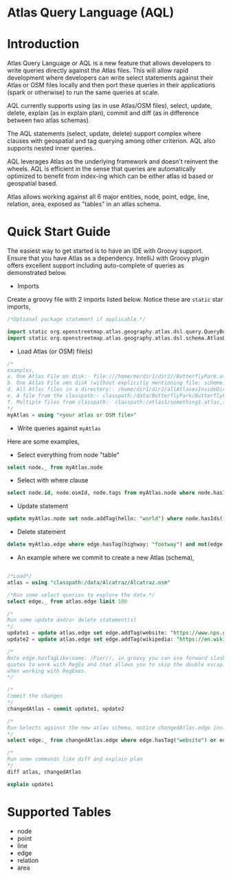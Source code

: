 # Atlas Query Language (AQL)

# Introduction
Atlas Query Language or AQL is a new feature that allows developers to write queries directly against the Atlas files. This will allow rapid development where developers can write select statements against their Atlas or OSM files locally and then port these queries in their applications (spark or otherwise) to run the same queries at scale.

AQL currently supports using (as in use Atlas/OSM files), select, update, delete, explain (as in explain plan), commit and diff (as in difference between two atlas schemas).

The AQL statements (select, update, delete) support complex where clauses with geospatial and tag querying among other criterion. AQL also supports nested inner queries..

AQL leverages Atlas as the underlying framework and doesn't reinvent the wheels. AQL is efficient in the sense that queries are automatically optimized to benefit from index-ing which can be either atlas id based or geospatial based.

Atlas allows working against all 6 major entities, node, point, edge, line, relation, area, exposed as "tables" in an atlas schema.

# Quick Start Guide

The easiest way to get started is to have an IDE with Groovy support. Ensure that you have Atlas 
as a dependency. IntelliJ with Groovy plugin offers excellent support including auto-complete of
queries as demonstrated below.

- Imports

Create a groovy file with 2 imports listed below. Notice these are `static` star imports,

```groovy
/*Optional package statement if applicable.*/

import static org.openstreetmap.atlas.geography.atlas.dsl.query.QueryBuilderFactory.*
import static org.openstreetmap.atlas.geography.atlas.dsl.schema.AtlasDB.getEdge
```

- Load Atlas (or OSM) file(s)

```sql
/*
examples,
a. One Atlas File on disk:- file:///home/me/dir1/dir2//ButterflyPark.atlas
b. One Atlas File omn disk (without explicitly mentioning file: scheme):- /home/me/dir1/dir2//ButterflyPark.atlas
d. All Atlas files in a directory:- /home/dir1/dir2/allAtlasesInsideDirNoRecurse
e. A file from the classpath:- classpath:/data/ButterflyPark/ButterflyPark.osm
f. Multiple files from classpath:- classpath:/atlas1/something1.atlas,something2.atlas;/atlas2/Alcatraz.atlas,Butterfly.atlas
*/
myAtlas = using "<your atlas or OSM file>"
```

- Write queries against `myAtlas`

Here are some examples,

* Select everything from node "table"

```sql
select node._ from myAtlas.node
```

* Select with where clause

```sql
select node.id, node.osmId, node.tags from myAtlas.node where node.hasId(123000000) or node.hasTag("amenity": "college")
```

* Update statement

```sql
update myAtlas.node set node.addTag(hello: "world") where node.hasIds(123456789, 9087655432)
```

* Delete statement

```sql
delete myAtlas.edge where edge.hasTag(highway: "footway") and not(edge.hasTag(foot: "yes"))
```

* An example where we commit to create a new Atlas (schema),

```sql

/*Load*/ 
atlas = using "classpath:/data/Alcatraz/Alcatraz.osm"

/*Run some select queries to explore the data.*/
select edge._ from atlas.edge limit 100

/*
Run some update and/or delete statement(s)
*/
update1 = update atlas.edge set edge.addTag(website: "https://www.nps.gov/alca") where edge.hasTagLike(name: /Pier/) or edge.hasTagLike(name: /Island/) or edge.hasTagLike(name: /Road/)
update2 = update atlas.edge set edge.addTag(wikipedia: "https://en.wikipedia.org/wiki/Alcatraz_Island") where edge.hasTagLike(/foot/)

/*
Note edge.hasTagLike(name: /Pier/), in groovy you can use forward slashes instead of double 
quotes to work with RegEx and that allows you to skip the double escaping that we do in Java 
when working with RegExes.
*/

/*
Commit the changes
*/
changedAtlas = commit update1, update2

/*
Run Selects against the new atlas schema, notice changedAtlas.edge instead of atlas.edge here,
*/
select edge._ from changedAtlas.edge where edge.hasTag("website") or edge.hasTag("wikipedia")

/*
Run some commands like diff and explain plan
*/
diff atlas, changedAtlas

explain update1
```

# Supported Tables

- node
- point
- line
- edge
- relation
- area
